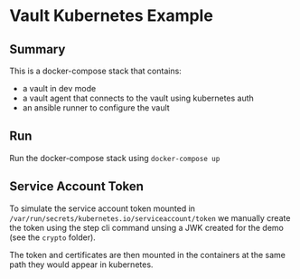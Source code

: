# Vault Kubernetes Example

## Summary

This is a docker-compose stack that contains:
- a vault in dev mode
- a vault agent that connects to the vault using kubernetes auth
- an ansible runner to configure the vault

## Run

Run the docker-compose stack using `docker-compose up`

## Service Account Token

To simulate the service account token mounted in `/var/run/secrets/kubernetes.io/serviceaccount/token`
we manually create the token using the step cli command unsing a JWK created for the demo (see the `crypto` 
folder).

The token and certificates are then mounted in the containers at the same path they would appear
in kubernetes.